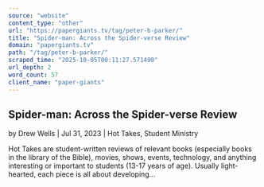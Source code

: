 ```yaml
---
source: "website"
content_type: "other"
url: "https://papergiants.tv/tag/peter-b-parker/"
title: "Spider-man: Across the Spider-verse Review"
domain: "papergiants.tv"
path: "/tag/peter-b-parker/"
scraped_time: "2025-10-05T00:11:27.571490"
url_depth: 2
word_count: 57
client_name: "paper-giants"
---
```


## Spider-man: Across the Spider-verse Review

by Drew Wells | Jul 31, 2023 | Hot Takes, Student Ministry

Hot Takes are student-written reviews of relevant books (especially books in the library of the Bible), movies, shows, events, technology, and anything interesting or important to students (13-17 years of age). Usually light-hearted, each piece is all about developing...